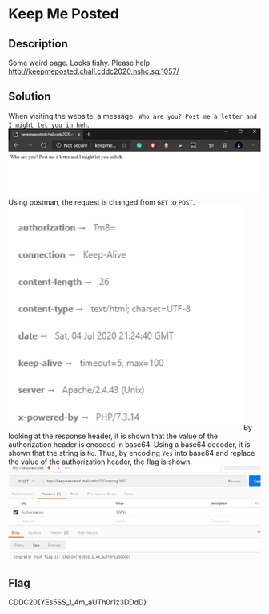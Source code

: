 # Keep Me Posted 

## Description 

Some weird page. Looks fishy. Please help. <br>
http://keepmeposted.chall.cddc2020.nshc.sg:1057/

## Solution 

When visiting the website, a message ``` Who are you? Post me a letter and I might let you in heh```.  <br>
![webpage](https://github.com/mashmllo/CDDC2020-Writeup/blob/master/Web/Keep%20Me%20Posted/keep%20me%20posted/webpage.jpg) <br>
Using postman, the request is changed from ```GET``` to ```POST```. <br>
![response](https://github.com/mashmllo/CDDC2020-Writeup/blob/master/Web/Keep%20Me%20Posted/keep%20me%20posted/header.jpg)
By looking at the response header, it is shown that the value of the authorization header is encoded in base64. Using a base64 decoder, it is shown that the string is ```No```. 
Thus, by encoding ```Yes``` into base64 and replace the value of the authorization header, the flag is shown.  <br>
![flag](https://github.com/mashmllo/CDDC2020-Writeup/blob/master/Web/Keep%20Me%20Posted/keep%20me%20posted/flag.jpg)


## Flag 

CDDC20{YEs5SS_1_4m_aUTh0r1z3DDdD}
